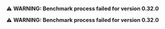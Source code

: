 ⚠️ **WARNING: Benchmark process failed for version 0.32.0**

⚠️ **WARNING: Benchmark process failed for version 0.32.0**
